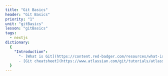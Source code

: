 ```yaml
---
title: "Git Basics"
header: "Git Basics"
priority: "1"
unit: "gitBasics"
lesson: "gitBasics"
tags:
  - nextjs
dictionary:
  {
    "Introduction":
      "- [What is Git](https://content.red-badger.com/resources/what-is-git-and-github)\n
      - [Git cheatsheet](https://www.atlassian.com/git/tutorials/atlassian-git-cheatsheet)",
  }
---
```


<!-- # Git Basics

- [What is Git](https://content.red-badger.com/resources/what-is-git-and-github)
- [Git cheatsheet](https://www.atlassian.com/git/tutorials/atlassian-git-cheatsheet) -->

